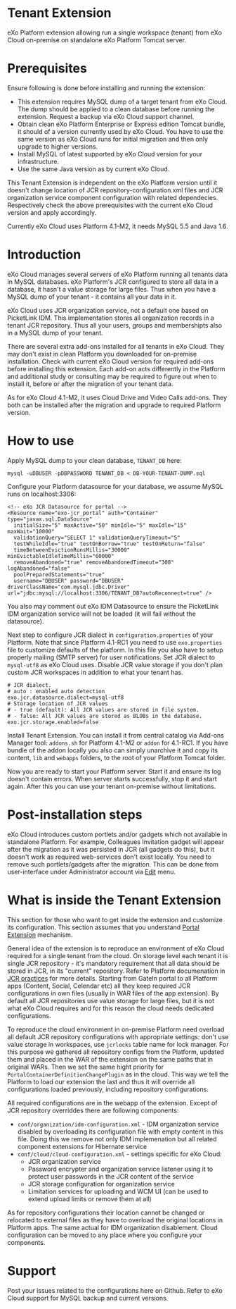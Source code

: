 Tenant Extension
================

eXo Platform extension allowing run a single workspace (tenant) from eXo Cloud on-premise on standalone eXo Platform Tomcat server.

Prerequisites
=============

Ensure following is done before installing and running the extension:
* This extension requires MySQL dump of a target tenant from eXo Cloud. The dump should be applied to a clean database before running the extension. Request a backup via eXo Cloud support channel.
* Obtain clean eXo Platform Enterprise or Express edition Tomcat bundle, it should of a version currently used by eXo Cloud. You have to use the same version as eXo Cloud runs for initial migration and then only upgrade to higher versions. 
* Install MySQL of latest supported by eXo Cloud version for your infrastructure. 
* Use the same Java version as by current eXo Cloud.

This Tenant Extension is independent on the eXo Platform version until it doesn't change location of JCR repository-configuration.xml files and JCR organization service component configuration with related dependecies. Respectively check the above prerequisites with the current eXo Cloud version and apply accordingly.

Currently eXo Cloud uses Platform 4.1-M2, it needs MySQL 5.5 and Java 1.6. 

Introduction
============

eXo Cloud manages several servers of eXo Platform running all tenants data in MySQL databases. eXo Platform's JCR configured to store all data in a database, it hasn't a value storage for large files. Thus when you have a MySQL dump of your tenant - it contains all your data in it. 

eXo Cloud uses JCR organization service, not a default one based on PicketLink IDM. This implementation stores all organization records in a tenant JCR repository. Thus all your users, groups and membershipts also in a MySQL dump of your tenant. 

There are several extra add-ons installed for all tenants in eXo Cloud. They may don't exist in clean Platform you downloaded for on-premise installation. Check with current eXo Cloud version for required add-ons before installing this extension. Each add-on acts differently in the Platform and additional study or consulting may be required to figure out when to install it, before or after the migration of your tenant data.

As for eXo Cloud 4.1-M2, it uses Cloud Drive and Video Calls add-ons. They both can be installed after the migration and upgrade to required Platform version.

How to use
==========

Apply MySQL dump to your clean database, `TENANT_DB` here:

    mysql -uDBUSER -pDBPASSWORD TENANT_DB < DB-YOUR-TENANT-DUMP.sql
    

Configure your Platform datasource for your database, we assume MySQL runs on localhost:3306:

    <!-- eXo JCR Datasource for portal -->
    <Resource name="exo-jcr_portal" auth="Container" type="javax.sql.DataSource"
      initialSize="5" maxActive="50" minIdle="5" maxIdle="15" maxWait="10000"
      validationQuery="SELECT 1" validationQueryTimeout="5" 
      testWhileIdle="true" testOnBorrow="true" testOnReturn="false"
      timeBetweenEvictionRunsMillis="30000" minEvictableIdleTimeMillis="60000"
      removeAbandoned="true" removeAbandonedTimeout="300" logAbandoned="false"
      poolPreparedStatements="true"
      username="DBUSER" password="DBUSER" driverClassName="com.mysql.jdbc.Driver" url="jdbc:mysql://localhost:3306/TENANT_DB?autoReconnect=true" /> 
         
  
You also may comment out eXo IDM Datasource to ensure the PicketLink IDM organization service will not be loaded (it will fail without the datasource).

Next step to configure JCR dialect in `configuration.properties` of your Platform. Note that since Platform 4.1-RC1 you need to use `exo.properties` file to customize defaults of the platform. In this file you also have to setup properly mailing (SMTP server) for user notifications.
Set JCR dialect to `mysql-utf8` as eXo Cloud uses. Disable JCR value storage if you don't plan custom JCR workspaces in addition to what your tenant has.

    # JCR dialect.
    # auto : enabled auto detection
    exo.jcr.datasource.dialect=mysql-utf8
    # Storage location of JCR values
    # - true (default): All JCR values are stored in file system.
    # - false: All JCR values are stored as BLOBs in the database.
    exo.jcr.storage.enabled=false
    


Install Tenant Extension. You can install it from central catalog via Add-ons Manager tool: `addons.sh` for Platform 4.1-M2 or `addon` for 4.1-RC1. If you have  bundle of the addon locally you also can simply unarchive it and copy its content, `lib` and `webapps` folders, to the root of your Platform Tomcat folder.

Now you are ready to start your Platform server. Start it and ensure its log doesn't contain errors. When server starts successfully, stop it and start again. After this you can use your tenant on-premise without limitations.

Post-installation steps
=======================

eXo Cloud introduces custom portlets and/or gadgets which not available in standalone Platform. For example, Colleagues Invitation gadget will appear after the migration as it was persisted in JCR (all gadgets do this), but it doesn't work as required web-services don't exist locally. You need to remove such portlets/gadgets after the migration. This can be done from user-interface under Administrator account via [Edit](http://docs.exoplatform.com/PLF40/PLFUserGuide.AdministeringeXoPlatform.ManagingPages.EditingPage.html) menu. 


What is inside the Tenant Extension
===================================

This section for those who want to get inside the extension and customize its configuration. This section assumes that you understand [Portal Extension](http://docs.exoplatform.com/PLF40/PLFDevGuide.eXoPlatformExtensions.html) mechanism.

General idea of the extension is to reproduce an environment of eXo Cloud required for a single tenant from the cloud. On storage level each tenant it is single JCR repository - it's mandatory requirement that all data should be stored in JCR, in its "current" repository. Refer to Platform documenation in [JCR practices](http://docs.exoplatform.com/PLF40/JCR.UsingJCR.JCRApplicationPractices.html) for more details. Starting from GateIn portal to all Platform apps (Content, Social, Celendar etc) all they keep required JCR configurations in own files (usually in WAR files of the app extension). 
By default all JCR repositories use value storage for large files, but it is not what eXo Cloud requires and for this reason the cloud needs dedicated configurations. 

To reproduce the cloud environment in on-premise Platform need overload all default JCR repository configurations with appropriate settings: don't use value storage in workspaces, use `jcrlocks` table name for lock manager. For this purpose we gathered all repository configs from the Platform, updated them and placed in the WAR of the extension on the same paths that in original WARs. Then we set the same hight priority for `PortalContainerDefinitionChangePlugin` as in the cloud. This way we tell the Platform to load our extension the last and thus it will override all configurations loaded previously, including repository configurations.

All required configurations are in the webapp of the extension. Except of JCR repository overriddes there are following components:
* `conf/organization/idm-configuration.xml` - IDM organization service disabled by overloading its configuration file with empty content in this file. Doing this we remove not only IDM implemenation but all related component extensions for Hibernate service
* `conf/cloud/cloud-configuration.xml` - settings specific for eXo Cloud:
    * JCR organization service
    * Password encrypter and organization service listener using it to protect user passwords in the JCR content of the service
    * JCR storage configuration for organization service
    * Limitation services for uploading and WCM UI (can be used to extend upload limits or remove them at all)

As for repository configurations their location cannot be changed or relocated to external files as they have to overload the original locations in Platform apps. The same actual for IDM organization disablement. Cloud configuration can be moved to any place where you configure your components.


Support
=======

Post your issues related to the configurations here on Github. Refer to eXo Cloud support for MySQL backup and current versions.



